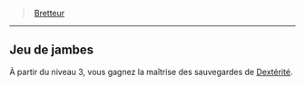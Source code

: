 ﻿---
!GenericItem
Id: fighter_swordsman_hd.md#jeu-de-jambes
ParentLink: fighter_swordsman_hd.md#bretteur
Name: Jeu de jambes
ParentName: Bretteur
NameLevel: 2
Attributes: {}
---
> [Bretteur](hd_fighter_swordsman.md)

---

## Jeu de jambes

À partir du niveau 3, vous gagnez la maîtrise des sauvegardes de [Dextérité](hd_abilities_dexterity.md).

